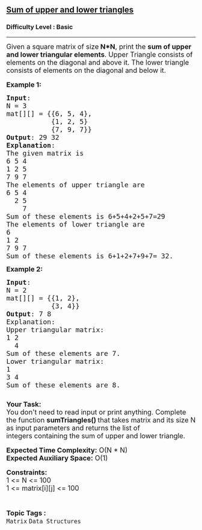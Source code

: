 <h2><a href="https://practice.geeksforgeeks.org/problems/sum-of-upper-and-lower-triangles-1587115621/1?page=4&difficulty[]=-1&status[]=solved&sortBy=submissions">Sum of upper and lower triangles</a></h2><h3>Difficulty Level : Basic</h3><hr><div class="problems_problem_content__Xm_eO"><p><span style="font-size:18px">Given a square matrix<strong>&nbsp;</strong>of size<strong> N*N</strong>, print the <strong>sum of upper and lower triangular elements</strong>. Upper Triangle consists of elements on the diagonal and above it. The lower triangle consists of elements on the diagonal and below it.&nbsp;</span><br>
<br>
<span style="font-size:18px"><strong>Example 1:</strong></span></p>

<pre><span style="font-size:18px"><strong>Input</strong>:
N = 3 
mat[][] = {{6, 5, 4},
&nbsp;          {1, 2, 5}
&nbsp;          {7, 9, 7}}
<strong>Output</strong>: 29 32
<strong>Explanation</strong>:
The given matrix is
6 5 4
1 2 5
7 9 7
The elements of upper triangle are
6 5 4
&nbsp;&nbsp;2 5
&nbsp;&nbsp;&nbsp; 7
Sum of these elements is 6+5+4+2+5+7=29
The elements of lower triangle are
6
1 2
7 9 7
Sum of these elements is 6+1+2+7+9+7= 32.</span></pre>

<p><span style="font-size:18px"><strong>Example 2:</strong></span></p>

<pre><span style="font-size:18px"><strong>Input</strong>:
N = 2
mat[][] = {{1, 2},
&nbsp;          {3, 4}}
<strong>Output</strong>: 7 8
Explanation:
Upper triangular matrix:
1 2
&nbsp; 4
Sum of these elements are 7.
Lower triangular matrix:
1
3 4
Sum of these elements are 8.</span>

</pre>

<p><span style="font-size:18px"><strong>Your Task:</strong><br>
You don't need to read input or print anything. Complete the function <strong>sumTriangles()&nbsp;</strong>that takes&nbsp;matrix and its size N as input parameters and returns the list of integers&nbsp;containing&nbsp;the sum of upper and lower triangle. </span><br>
<br>
<span style="font-size:18px"><strong>Expected Time Complexity:</strong> O(N * N)<br>
<strong>Expected Auxiliary Space:</strong> O(1)</span><br>
<br>
<span style="font-size:18px"><strong>Constraints:</strong>&nbsp;<br>
1 &lt;= N&nbsp;&lt;= 100<br>
1 &lt;= matrix[i][j] &lt;= 100</span></p>
</div><br><p><span style=font-size:18px><strong>Topic Tags : </strong><br><code>Matrix</code>&nbsp;<code>Data Structures</code>&nbsp;